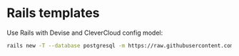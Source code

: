 # Rails templates
Use Rails with Devise and CleverCloud config model:
  ```sh
  rails new -T --database postgresql -m https://raw.githubusercontent.com/guillaumecabanel/rails-templates/master/rails-devise-clever.rb YOUR_APP_NAME
  ```
